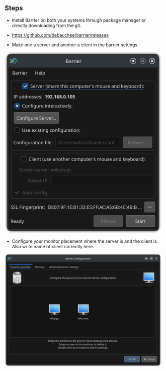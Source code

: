 ## Steps

- Install Barrier on both your systems through package manager or directly downloading from the git.

- https://github.com/debauchee/barrier/releases

- Make one a server and another a client in the barrier settings

![Barrier](Barrier.png)

- Configure your monitor placement where the server is and the client is. Also write name of client correctly here.

![Server](server.png)